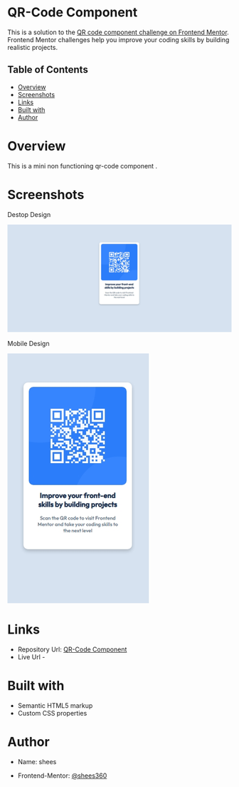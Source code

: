 # QR-Code Component

This is a solution to the [QR code component challenge on Frontend Mentor](https://www.frontendmentor.io/challenges/qr-code-component-iux_sIO_H). Frontend Mentor challenges help you improve your coding skills by building realistic projects. 

## Table of Contents
- [Overview](#overview)
- [Screenshots](#screenshots)
- [Links](#links)
- [Built with](#built-with)
- [Author](#author)

# Overview

This is a mini non functioning qr-code component .

# Screenshots

Destop Design

![](./desktop-design.jpeg) 

Mobile Design

![](./mobile-design.jpeg)

# Links

- Repository Url: [QR-Code Component](https://github.com/shees360/QR-Code-Component.git)
- Live Url - [](#)

# Built with

- Semantic HTML5 markup
- Custom CSS properties

# Author

- Name: shees

- Frontend-Mentor: [@shees360](#)
